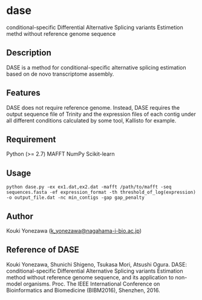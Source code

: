 # dase

conditional-specific Differential Alternative Splicing variants Estimetion methd without reference genome sequence

## Description

DASE is a method for conditional-specific alternative splicing estimation based on de novo transcriptome assembly.

## Features

DASE does not require reference genome. Instead, DASE requires the output sequence file of Trinity and the expression files of each contig under all different conditions calculated by some tool, Kallisto for example.

## Requirement 

Python (>= 2.7)
MAFFT
NumPy
Scikit-learn

## Usage

    python dase.py -ex ex1.dat,ex2.dat -mafft /path/to/mafft -seq sequences.fasta -ef expression_format -th threshold_of_log(expression) -o output_file.dat -nc min_contigs -gap gap_penalty

## Author

Kouki Yonezawa (k_yonezawa@nagahama-i-bio.ac.jp)

## Reference of DASE

Kouki Yonezawa, Shunichi Shigeno, Tsukasa Mori, Atsushi Ogura. DASE: conditional-specific Differential Alternative Splicing variants Estimation method without reference genome sequence, and its application to non-model organisms. Proc. The IEEE International Conference on Bioinformatics and Biomedicine (BIBM2016), Shenzhen, 2016.

